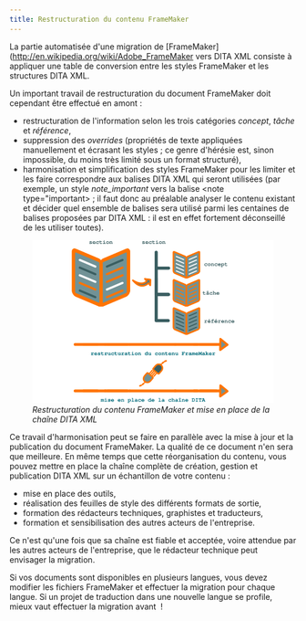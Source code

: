 ```yaml
---
title: Restructuration du contenu FrameMaker
---
```


La partie automatisée d'une migration de
\[FrameMaker\](<http://en.wikipedia.org/wiki/Adobe_FrameMaker> vers DITA
XML consiste à appliquer une table de conversion entre les styles
FrameMaker et les structures DITA XML.

Un important travail de restructuration du document FrameMaker doit
cependant être effectué en amont :

-   restructuration de l'information selon les trois catégories
    *concept*, *tâche* et *référence*,
-   suppression des *overrides* (propriétés de texte appliquées
    manuellement et écrasant les styles ; ce genre d'hérésie est, sinon
    impossible, du moins très limité sous un format structuré),
-   harmonisation et simplification des styles FrameMaker pour les
    limiter et les faire correspondre aux balises DITA XML qui seront
    utilisées (par exemple, un style *note_important* vers la balise
    \<note type=\"important\> ; il faut donc au préalable analyser le
    contenu existant et décider quel ensemble de balises sera utilisé
    parmi les centaines de balises proposées par DITA XML : il est en
    effet fortement déconseillé de les utiliser toutes).

<figure>
<img src="graphics/framemaker-restructure.svg"
alt="graphics/framemaker-restructure.svg" />
<figcaption><em>Restructuration du contenu FrameMaker et mise en place
de la chaîne DITA XML</em></figcaption>
</figure>

Ce travail d'harmonisation peut se faire en parallèle avec la mise à
jour et la publication du document FrameMaker. La qualité de ce document
n'en sera que meilleure. En même temps que cette réorganisation du
contenu, vous pouvez mettre en place la chaîne complète de création,
gestion et publication DITA XML sur un échantillon de votre contenu :

-   mise en place des outils,
-   réalisation des feuilles de style des différents formats de sortie,
-   formation des rédacteurs techniques, graphistes et traducteurs,
-   formation et sensibilisation des autres acteurs de l'entreprise.

Ce n'est qu'une fois que sa chaîne est fiable et acceptée, voire
attendue par les autres acteurs de l'entreprise, que le rédacteur
technique peut envisager la migration.

Si vos documents sont disponibles en plusieurs langues, vous devez
modifier les fichiers FrameMaker et effectuer la migration pour chaque
langue. Si un projet de traduction dans une nouvelle langue se profile,
mieux vaut effectuer la migration avant  !
